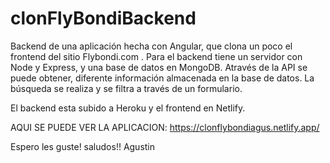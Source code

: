 # clonFlyBondiBackend

Backend de una aplicación hecha con Angular, que clona un poco el frontend del sitio Flybondi.com . Para el backend tiene un servidor con Node y Express,
y una base de datos en MongoDB. 
Através de la API se puede obtener, diferente información almacenada en la base de datos. La búsqueda se realiza y se filtra a través de un formulario.

El backend esta subido a Heroku y el frontend en Netlify.

AQUI SE PUEDE VER LA APLICACION: https://clonflybondiagus.netlify.app/


Espero les guste! saludos!! Agustin
